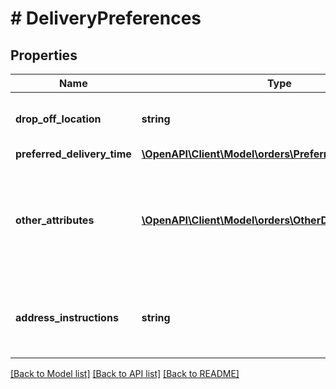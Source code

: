 # # DeliveryPreferences

## Properties

Name | Type | Description | Notes
------------ | ------------- | ------------- | -------------
**drop_off_location** | **string** | Drop-off location selected by the customer. | [optional]
**preferred_delivery_time** | [**\OpenAPI\Client\Model\orders\PreferredDeliveryTime**](PreferredDeliveryTime.md) |  | [optional]
**other_attributes** | [**\OpenAPI\Client\Model\orders\OtherDeliveryAttributes[]**](OtherDeliveryAttributes.md) | Enumerated list of miscellaneous delivery attributes associated with the shipping address. | [optional]
**address_instructions** | **string** | Building instructions, nearby landmark or navigation instructions. | [optional]

[[Back to Model list]](../../README.md#models) [[Back to API list]](../../README.md#endpoints) [[Back to README]](../../README.md)

